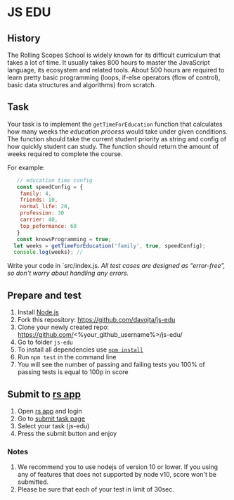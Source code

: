 # JS EDU

## History
The Rolling Scopes School is widely known for its difficult curriculum that takes a lot of time. It usually takes 800 hours to master the JavaScript language, its ecosystem and related tools. About 500 hours are required to learn pretty basic programming (loops, if-else operators (flow of control), basic data structures and algorithms) from scratch.

## Task
Your task is to implement the `getTimeForEducation` function that calculates how many weeks the *education process* would take under given conditions. The function should take the current student priority as string and config of how quickly student can study. The function should return the amount of weeks required to complete the course.

For example:
```js
   // education time config
   const speedConfig = {
    family: 4,
    friends: 10,
    normal_life: 20,
    profession: 30
    carrier: 40,
    top_peformance: 60
   }
   const knowsProgramming = true;
  let weeks = getTimeForEducation('family', true, speedConfig);
  console.log(weeks); //
```

Write your code in `src/index.js.
*All test cases are designed as “error-free”, so don't worry about handling any errors.*

## Prepare and test
1. Install [Node.js](https://nodejs.org/en/download/)   
2. Fork this repository: https://github.com/davojta/js-edu
3. Clone your newly created repo: https://github.com/<%your_github_username%>/js-edu/  
4. Go to folder `js-edu`  
5. To install all dependencies use [`npm install`](https://docs.npmjs.com/cli/install)  
6. Run `npm test` in the command line  
7. You will see the number of passing and failing tests you 100% of passing tests is equal to 100p in score  

## Submit to [rs app](https://app.rs.school)
1. Open [rs app](https://app.rs.school) and login
2. Go to [submit task page](https://app.rs.school/course/submit-task?course=rs-2019-q3)
3. Select your task (js-edu)
4. Press the submit button and enjoy

### Notes
1. We recommend you to use nodejs of version 10 or lower. If you using any of features that does not supported by node v10, score won't be submitted.
2. Please be sure that each of your test in limit of 30sec.
